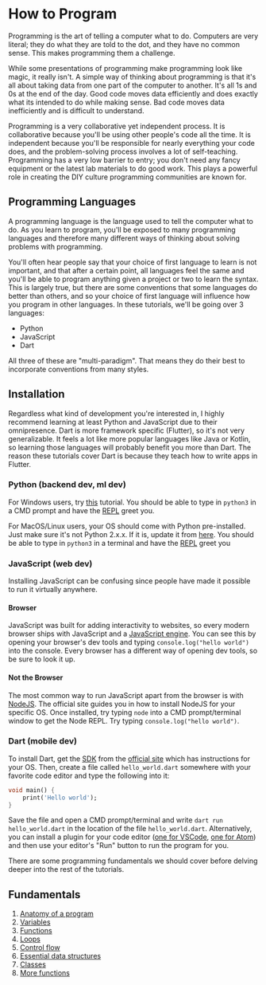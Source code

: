 # How to Program

Programming is the art of telling a computer what to do. Computers are very literal; they do what they are told to the dot, and they have no common sense. This makes programming them a challenge.

While some presentations of programming make programming look like magic, it really isn't. A simple way of thinking about programming is that it's all about taking data from one part of the computer to another. It's all 1s and 0s at the end of the day. Good code moves data efficiently and does exactly what its intended to do while making sense. Bad code moves data inefficiently and is difficult to understand.

Programming is a very collaborative yet independent process. It is collaborative because you'll be using other people's code all the time. It is independent because you'll be responsible for nearly everything your code does, and the problem-solving process involves a lot of self-teaching. Programming has a very low barrier to entry; you don't need any fancy equipment or the latest lab materials to do good work. This plays a powerful role in creating the DIY culture programming communities are known for.

## Programming Languages

A programming language is the language used to tell the computer what to do. As you learn to program, you'll be exposed to many programming languages and therefore many different ways of thinking about solving problems with programming.

You'll often hear people say that your choice of first language to learn is not important, and that after a certain point, all languages feel the same and you'll be able to program anything given a project or two to learn the syntax. This is largely true, but there are some conventions that some languages do better than others, and so your choice of first language will influence how you program in other languages. In these tutorials, we'll be going over 3 languages:

- Python
- JavaScript
- Dart

All three of these are "multi-paradigm". That means they do their best to incorporate conventions from many styles.

## Installation

Regardless what kind of development you're interested in, I highly recommend learning at least Python and JavaScript due to their omnipresence. Dart is more framework specific (Flutter), so it's not very generalizable. It feels a lot like more popular languages like Java or Kotlin, so learning those languages will probably benefit you more than Dart. The reason these tutorials cover Dart is because they teach how to write apps in Flutter.

### Python (backend dev, ml dev)

For Windows users, try [this](https://docs.python.org/3/using/windows.html) tutorial. You should be able to type in `python3` in a CMD prompt and have the [REPL](https://pythonprogramminglanguage.com/repl/) greet you.

For MacOS/Linux users, your OS should come with Python pre-installed. Just make sure it's not Python 2.x.x. If it is, update it from [here](https://www.python.org/downloads/). You should be able to type in `python3` in a terminal and have the [REPL](https://pythonprogramminglanguage.com/repl/) greet you

### JavaScript (web dev)

Installing JavaScript can be confusing since people have made it possible to run it virtually anywhere.

#### Browser

JavaScript was built for adding interactivity to websites, so every modern browser ships with JavaScript and a [JavaScript engine](https://en.wikipedia.org/wiki/JavaScript_engine#:~:text=A%20JavaScript%20engine%20is%20a%20software%20component%20that%20executes%20JavaScript%20code.&text=In%20a%20browser%2C%20the%20JavaScript,core%20component%20of%20the%20Node.). You can see this by opening your browser's dev tools and typing `console.log("hello world")` into the console. Every browser has a different way of opening dev tools, so be sure to look it up.

#### Not the Browser

The most common way to run JavaScript apart from the browser is with [NodeJS](https://nodejs.org/en/). The official site guides you in how to install NodeJS for your specific OS. Once installed, try typing `node` into a CMD prompt/terminal window to get the Node REPL. Try typing `console.log("hello world")`.

### Dart (mobile dev)

To install Dart, get the [SDK](https://en.wikipedia.org/wiki/Software_development_kit) from the [official site](https://dart.dev/get-dart) which has instructions for your OS. Then, create a file called `hello_world.dart` somewhere with your favorite code editor and type the following into it:

```dart
void main() {
    print('Hello world');
}
```

Save the file and open a CMD prompt/terminal and write `dart run hello_world.dart` in the location of the file `hello_world.dart`. Alternatively, you can install a plugin for your code editor ([one for VSCode](https://marketplace.visualstudio.com/items?itemName=Dart-Code.dart-code), [one for Atom](https://atom.io/packages/dart)) and then use your editor's "Run" button to run the program for you.

There are some programming fundamentals we should cover before delving deeper into the rest of the tutorials.

## Fundamentals

1. [Anatomy of a program](./fundamentals/anatomy-of-a-program.md)
2. [Variables](./fundamentals/variables.md)
3. [Functions](./fundamentals/functions.md)
4. [Loops](./fundamentals/loops.md)
5. [Control flow](./fundamentals/control-flow.md)
6. [Essential data structures](./fundamentals/ds.md)
7. [Classes](./fundamentals/classes.md)
8. [More functions](./fundamentals/more-functions.md)
